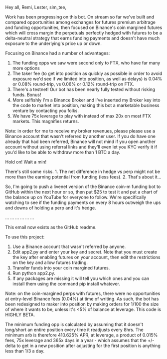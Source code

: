 Hey all, Remi, Lester, sim_tee,



Work has been progressing on this bot. On stream so far we've built and compared opportunities among exchanges for futures premium arbitrage and funding opportunities, then focused on Binance's coin margined futures which will cross margin the perpetuals perfectly hedged with futures to be a delta-neutral strategy that earns funding payments and doesn't have much exposure to the underlying's price up or down. 



Focusing on Binance had a number of advantages:



1. The funding opps we saw were second only to FTX, who have far many more options
2. The taker fee (to get into position as quickly as possible in order to avoid exposure we'd see if we limited into position, as well as delays) is 0.04% or 0.08% round-trip, vs 0.06% or 0.12% round-trip on FTX. 
3. There's a testnet! Our bot has been nearly fully tested without risking funds. Bonus!
4. More selfishly I'm a Binance Broker and I've inserted my Broker key into the code to market into position, making this bot a marketable business venture by contacting you folks. 
5. We have 75x leverage to play with instead of max 20x on most FTX markets. This magnifies returns. 



Note: in order for me to receive my broker revenues, please please use a Binance account that wasn't referred by another user. If you do have one already that had been referred, Binance will not mind if you open another account without using referral links and they'll even let you KYC verify it if you'd like to be able to withdraw more than 1 BTC a day. 



Hold on! Wait a min!



There's still some risks. 1. The net difference in hedge vs perp might not be more than the earning potential from funding (less fees). 2. That's about it...



So, I'm going to push a livenet version of the Binance coin-m funding bot to GitHub within the next hour or so, then put $25 to test it and put a chart of the balance up on YouTube for everyone to follow. We're specifically watching to see if the funding payments on every 8 hours outweigh the ups and downs of holding a perp and it's hedge. 



...
... ...
... ... ...



This email now exists as the GitHub readme. 



To use this project: 



1. Use a Binance account that wasn't referred by anyone. 
2. Edit app2.py and enter your key and secret. Note that you must create the key after enabling futures on your account, then edit the restrictions on the key and allow futures trading. 
3. Transfer funds into your coin margined futures. 
4. Run python app2.py. 
5. If any packages are missing it will tell you which ones and you can install them using the command pip install whatever. 



Note: on the coin-margined perps with futures, there were no opportunities at entry-level Binance fees (0.04%) at time of writing. As such, the bot has been redesigned to maker into position by making orders for 1/100 the size of where it wants to be, unless it's <5% of balance at leverage. This code is HIGHLY BETA. 



The minimum funding opp is calculated by assuming that it doesn't long/short an entire position every time it readjusts every 8hrs. The minimum arb is therefore 410.625% APR, at leverage, a product of 0.015% fees, 75x leverage and 365x days in a year - which assumes that the +/- delta to get in a new position after adjusting for the first position is anything less than 1/3 a day.